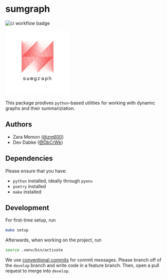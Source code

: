 # sumgraph

![ci workflow badge](https://github.com/DbCrWk/sumgraph/actions/workflows/ci.yml/badge.svg?branch=develop)

![sumgraph](/logo/logo_small.png)

This package prodives `python`-based utilities for working with dynamic graphs and their summariziation.

## Authors

- Zara Memon ([@zm600](https://github.com/zm600))
- Dev Dabke ([@DbCrWk](https://github.com/DbCrWk))

## Dependencies

Please ensure that you have:

- `python` installed, ideally through `pyenv`
- `poetry` installed
- `make` installed

## Development

For first-time setup, run

```bash
make setup
```

Afterwards, when working on the project, run

```bash
source .venv/bin/activate
```

We use [conventional commits](https://www.conventionalcommits.org/en/v1.0.0/) for commit messages.
Please branch off of the `develop` branch and write code in a feature branch.
Then, open a pull request to merge into `develop`.
